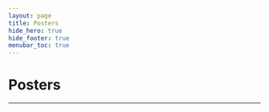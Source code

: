 ```yaml
---
layout: page
title: Posters
hide_hero: true
hide_footer: true
menubar_toc: true
---
```

# Posters

***
